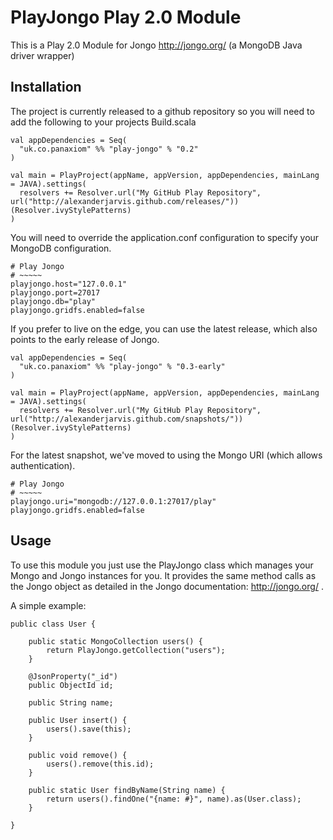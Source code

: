 PlayJongo Play 2.0 Module
=====================================

This is a Play 2.0 Module for Jongo http://jongo.org/ 
(a MongoDB Java driver wrapper)

Installation
-----------

The project is currently released to a github repository so you will need to add the following to your projects Build.scala

	val appDependencies = Seq(
	  "uk.co.panaxiom" %% "play-jongo" % "0.2"
	)
	
	val main = PlayProject(appName, appVersion, appDependencies, mainLang = JAVA).settings(
      resolvers += Resolver.url("My GitHub Play Repository", url("http://alexanderjarvis.github.com/releases/"))(Resolver.ivyStylePatterns)
    )

You will need to override the application.conf configuration to specify your MongoDB configuration.
	
	# Play Jongo
	# ~~~~~
	playjongo.host="127.0.0.1"  	
	playjongo.port=27017
	playjongo.db="play"
	playjongo.gridfs.enabled=false
	
If you prefer to live on the edge, you can use the latest release, which also points to the early release of Jongo.

	val appDependencies = Seq(
      "uk.co.panaxiom" %% "play-jongo" % "0.3-early"
    )

    val main = PlayProject(appName, appVersion, appDependencies, mainLang = JAVA).settings(
      resolvers += Resolver.url("My GitHub Play Repository", url("http://alexanderjarvis.github.com/snapshots/"))(Resolver.ivyStylePatterns)
    )

For the latest snapshot, we've moved to using the Mongo URI (which allows authentication).

	# Play Jongo
	# ~~~~~
	playjongo.uri="mongodb://127.0.0.1:27017/play"
	playjongo.gridfs.enabled=false

Usage
-----

To use this module you just use the PlayJongo class which manages your Mongo and Jongo instances for you. It provides the same method calls as the Jongo object as detailed in the Jongo documentation: http://jongo.org/ .

A simple example:

	public class User {
	
		public static MongoCollection users() {
			return PlayJongo.getCollection("users");
		}
		
		@JsonProperty("_id")
		public ObjectId id;
		
		public String name;
		
		public User insert() {
			users().save(this);
		}
		
		public void remove() {
			users().remove(this.id);
		}
		
		public static User findByName(String name) {
			return users().findOne("{name: #}", name).as(User.class);
		}
		
	}
